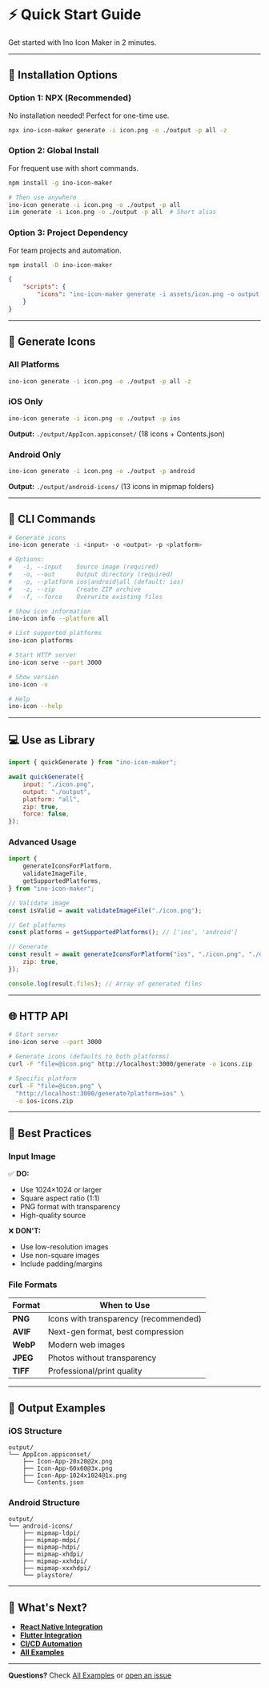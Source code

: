 # ⚡ Quick Start Guide

Get started with Ino Icon Maker in 2 minutes.

---

## 🚀 Installation Options

### Option 1: NPX (Recommended)

No installation needed! Perfect for one-time use.

```bash
npx ino-icon-maker generate -i icon.png -o ./output -p all -z
```

### Option 2: Global Install

For frequent use with short commands.

```bash
npm install -g ino-icon-maker

# Then use anywhere
ino-icon generate -i icon.png -o ./output -p all
iim generate -i icon.png -o ./output -p all  # Short alias
```

### Option 3: Project Dependency

For team projects and automation.

```bash
npm install -D ino-icon-maker
```

```json
{
	"scripts": {
		"icons": "ino-icon-maker generate -i assets/icon.png -o output -p all"
	}
}
```

---

## 📱 Generate Icons

### All Platforms

```bash
ino-icon generate -i icon.png -o ./output -p all -z
```

### iOS Only

```bash
ino-icon generate -i icon.png -o ./output -p ios
```

**Output:** `./output/AppIcon.appiconset/` (18 icons + Contents.json)

### Android Only

```bash
ino-icon generate -i icon.png -o ./output -p android
```

**Output:** `./output/android-icons/` (13 icons in mipmap folders)

---

## 📖 CLI Commands

```bash
# Generate icons
ino-icon generate -i <input> -o <output> -p <platform>

# Options:
#   -i, --input    Source image (required)
#   -o, --out      Output directory (required)
#   -p, --platform ios|android|all (default: ios)
#   -z, --zip      Create ZIP archive
#   -f, --force    Overwrite existing files

# Show icon information
ino-icon info --platform all

# List supported platforms
ino-icon platforms

# Start HTTP server
ino-icon serve --port 3000

# Show version
ino-icon -v

# Help
ino-icon --help
```

---

## 💻 Use as Library

```javascript
import { quickGenerate } from "ino-icon-maker";

await quickGenerate({
	input: "./icon.png",
	output: "./output",
	platform: "all",
	zip: true,
	force: false,
});
```

### Advanced Usage

```javascript
import {
	generateIconsForPlatform,
	validateImageFile,
	getSupportedPlatforms,
} from "ino-icon-maker";

// Validate image
const isValid = await validateImageFile("./icon.png");

// Get platforms
const platforms = getSupportedPlatforms(); // ['ios', 'android']

// Generate
const result = await generateIconsForPlatform("ios", "./icon.png", "./output", {
	zip: true,
});

console.log(result.files); // Array of generated files
```

---

## 🌐 HTTP API

```bash
# Start server
ino-icon serve --port 3000

# Generate icons (defaults to both platforms)
curl -F "file=@icon.png" http://localhost:3000/generate -o icons.zip

# Specific platform
curl -F "file=@icon.png" \
  "http://localhost:3000/generate?platform=ios" \
  -o ios-icons.zip
```

---

## 🎨 Best Practices

### Input Image

✅ **DO:**

- Use 1024×1024 or larger
- Square aspect ratio (1:1)
- PNG format with transparency
- High-quality source

❌ **DON'T:**

- Use low-resolution images
- Use non-square images
- Include padding/margins

### File Formats

| Format   | When to Use                           |
| -------- | ------------------------------------- |
| **PNG**  | Icons with transparency (recommended) |
| **AVIF** | Next-gen format, best compression     |
| **WebP** | Modern web images                     |
| **JPEG** | Photos without transparency           |
| **TIFF** | Professional/print quality            |

---

## 📂 Output Examples

### iOS Structure

```
output/
└── AppIcon.appiconset/
    ├── Icon-App-20x20@2x.png
    ├── Icon-App-60x60@3x.png
    ├── Icon-App-1024x1024@1x.png
    └── Contents.json
```

### Android Structure

```
output/
└── android-icons/
    ├── mipmap-ldpi/
    ├── mipmap-mdpi/
    ├── mipmap-hdpi/
    ├── mipmap-xhdpi/
    ├── mipmap-xxhdpi/
    ├── mipmap-xxxhdpi/
    └── playstore/
```

---

## 🔄 What's Next?

- **[React Native Integration](../examples/REACT_NATIVE.md)**
- **[Flutter Integration](../examples/FLUTTER.md)**
- **[CI/CD Automation](../examples/CI_CD.md)**
- **[All Examples](../examples/ALL_EXAMPLES.md)**

---

**Questions?** Check [All Examples](../examples/ALL_EXAMPLES.md) or [open an issue](https://github.com/narek589/ino-icon-maker/issues)
